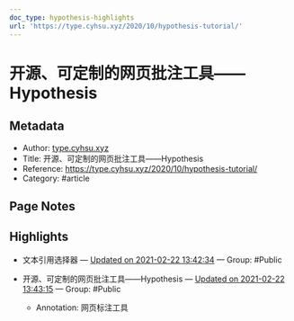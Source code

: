 ```yaml
---
doc_type: hypothesis-highlights
url: 'https://type.cyhsu.xyz/2020/10/hypothesis-tutorial/'
---
```


# 开源、可定制的网页批注工具——Hypothesis

## Metadata
- Author: [type.cyhsu.xyz]()
- Title: 开源、可定制的网页批注工具——Hypothesis
- Reference: https://type.cyhsu.xyz/2020/10/hypothesis-tutorial/
- Category: #article

## Page Notes
## Highlights
- 文本引用选择器 — [Updated on 2021-02-22 13:42:34](https://hyp.is/wyht9nTQEeuXHS8mtiRkRw/type.cyhsu.xyz/2020/10/hypothesis-tutorial/) — Group: #Public

- 开源、可定制的网页批注工具——Hypothesis — [Updated on 2021-02-22 13:43:15](https://hyp.is/25akmHTQEeucuLPj-zZqgQ/type.cyhsu.xyz/2020/10/hypothesis-tutorial/) — Group: #Public
    - Annotation: 网页标注工具


